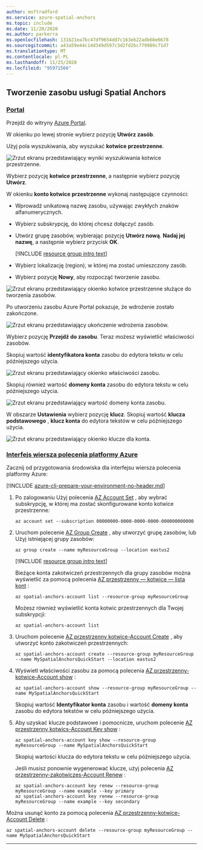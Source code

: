 ```yaml
---
author: msftradford
ms.service: azure-spatial-anchors
ms.topic: include
ms.date: 11/20/2020
ms.author: parkerra
ms.openlocfilehash: 131b21ea7bc47df9654dd7c163eb22adb68e6678
ms.sourcegitcommit: a43a59e44c14d349d597c3d2fd2bc779989c71d7
ms.translationtype: MT
ms.contentlocale: pl-PL
ms.lasthandoff: 11/25/2020
ms.locfileid: "95971566"
---
```

## <a name="create-a-spatial-anchors-resource"></a>Tworzenie zasobu usługi Spatial Anchors

### <a name="portal"></a>[Portal](#tab/azure-portal)

Przejdź do witryny <a href="https://portal.azure.com" target="_blank">Azure Portal</a>.

W okienku po lewej stronie wybierz pozycję **Utwórz zasób**.

Użyj pola wyszukiwania, aby wyszukać **kotwice przestrzenne**.

![Zrzut ekranu przedstawiający wyniki wyszukiwania kotwice przestrzenne.](./media/spatial-anchors-get-started-create-resource/portal-search.png)

Wybierz pozycję **kotwice przestrzenne**, a następnie wybierz pozycję **Utwórz**.

W okienku **konto kotwice przestrzenne** wykonaj następujące czynności:

* Wprowadź unikatową nazwę zasobu, używając zwykłych znaków alfanumerycznych.  
* Wybierz subskrypcję, do której chcesz dołączyć zasób.  
* Utwórz grupę zasobów, wybierając pozycję **Utwórz nową**. **Nadaj jej nazwę**, a następnie wybierz przycisk **OK**.  

  [!INCLUDE [resource group intro text](resource-group.md)]
  
* Wybierz lokalizację (region), w której ma zostać umieszczony zasób.  
* Wybierz pozycję **Nowy**, aby rozpocząć tworzenie zasobu.

![Zrzut ekranu przedstawiający okienko kotwice przestrzenne służące do tworzenia zasobów.](./media/spatial-anchors-get-started-create-resource/create-resource-form.png)

Po utworzeniu zasobu Azure Portal pokazuje, że wdrożenie zostało zakończone. 
   
![Zrzut ekranu przedstawiający ukończenie wdrożenia zasobów.](./media/spatial-anchors-get-started-create-resource/deployment-complete.png)

Wybierz pozycję **Przejdź do zasobu**. Teraz możesz wyświetlić właściwości zasobów. 
   
Skopiuj wartość **identyfikatora konta** zasobu do edytora tekstu w celu późniejszego użycia.

![Zrzut ekranu przedstawiający okienko właściwości zasobu.](./media/spatial-anchors-get-started-create-resource/view-resource-properties.png)

Skopiuj również wartość **domeny konta** zasobu do edytora tekstu w celu późniejszego użycia.

![Zrzut ekranu przedstawiający wartość domeny konta zasobu.](./media/spatial-anchors-get-started-create-resource/view-resource-domain.png)

W obszarze **Ustawienia** wybierz pozycję **klucz**. Skopiuj wartość **klucza podstawowego** , **klucz konta** do edytora tekstów w celu późniejszego użycia.

![Zrzut ekranu przedstawiający okienko klucze dla konta.](./media/spatial-anchors-get-started-create-resource/view-account-key.png)

### <a name="azure-cli"></a>[Interfejs wiersza polecenia platformy Azure](#tab/azure-cli)

Zacznij od przygotowania środowiska dla interfejsu wiersza polecenia platformy Azure:

[!INCLUDE [azure-cli-prepare-your-environment-no-header.md](azure-cli-prepare-your-environment-no-header.md)]

1. Po zalogowaniu Użyj polecenia [AZ Account Set](/cli/azure/account#az_account_set) , aby wybrać subskrypcję, w której ma zostać skonfigurowane konto kotwice przestrzenne:

   ```azurecli
   az account set --subscription 00000000-0000-0000-0000-000000000000
   ```

1. Uruchom polecenie [AZ Group Create](/cli/azure/group#az_group_create) , aby utworzyć grupę zasobów, lub Użyj istniejącej grupy zasobów:

   ```azurecli
   az group create --name myResourceGroup --location eastus2
   ```

   [!INCLUDE [resource group intro text](resource-group.md)]

   Bieżące konta zakotwiczeń przestrzennych dla grupy zasobów można wyświetlić za pomocą polecenia [AZ przestrzenny — kotwice — lista kont](/cli/azure/ext/mixed-reality/spatial-anchors-account#ext_mixed_reality_az_spatial_anchors_account_list) :

   ```azurecli
   az spatial-anchors-account list --resource-group myResourceGroup
   ```

   Możesz również wyświetlić konta kotwic przestrzennych dla Twojej subskrypcji:

   ```azurecli
   az spatial-anchors-account list
   ```

1. Uruchom polecenie [AZ przestrzenny kotwice-Account Create](/cli/azure/ext/mixed-reality/spatial-anchors-account#ext_mixed_reality_az_spatial_anchors_account_create) , aby utworzyć konto zakotwiczeń przestrzennych:

   ```azurecli
   az spatial-anchors-account create --resource-group myResourceGroup --name MySpatialAnchorsQuickStart --location eastus2
   ```

1. Wyświetl właściwości zasobu za pomocą polecenia [AZ przestrzenny-kotwice-Account show](/cli/azure/ext/mixed-reality/spatial-anchors-account#ext_mixed_reality_az_spatial_anchors_account_show) :

   ```azurecli
   az spatial-anchors-account show --resource-group myResourceGroup --name MySpatialAnchorsQuickStart
   ```

   Skopiuj wartość **Identyfikator konta** zasobu i wartość **domeny konta** zasobu do edytora tekstów w celu późniejszego użycia.

1. Aby uzyskać klucze podstawowe i pomocnicze, uruchom polecenie [AZ przestrzenny kotwics-Account Key show](/cli/azure/ext/mixed-reality/spatial-anchors-account/key#ext_mixed_reality_az_spatial_anchors_account_key_show) :

   ```azurecli
   az spatial-anchors-account key show --resource-group myResourceGroup --name MySpatialAnchorsQuickStart
   ```

   Skopiuj wartości klucza do edytora tekstu w celu późniejszego użycia.

   Jeśli musisz ponownie wygenerować klucze, użyj polecenia [AZ przestrzenny-zakotwiczes-Account Renew](/cli/azure/ext/mixed-reality/spatial-anchors-account/key#ext_mixed_reality_az_spatial_anchors_account_key_renew) :

   ```azurecli
   az spatial-anchors-account key renew --resource-group myResourceGroup --name example --key primary
   az spatial-anchors-account key renew --resource-group myResourceGroup --name example --key secondary
   ```

Można usunąć konto za pomocą polecenia [AZ przestrzenny-kotwice-Account Delete](/cli/azure/ext/mixed-reality/spatial-anchors-account#ext_mixed_reality_az_spatial_anchors_account_delete) :

```azurecli
az spatial-anchors-account delete --resource-group myResourceGroup --name MySpatialAnchorsQuickStart
```

---
